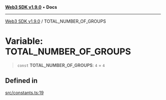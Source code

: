 [**Web3 SDK v1.9.0**](../README.md) • **Docs**

***

[Web3 SDK v1.9.0](../globals.md) / TOTAL\_NUMBER\_OF\_GROUPS

# Variable: TOTAL\_NUMBER\_OF\_GROUPS

> `const` **TOTAL\_NUMBER\_OF\_GROUPS**: `4` = `4`

## Defined in

[src/constants.ts:19](https://github.com/Mystic-Nayy/alephium-web3/blob/c1afd789a197ce5fe21f08c2965942090157c33d/packages/web3/src/constants.ts#L19)
